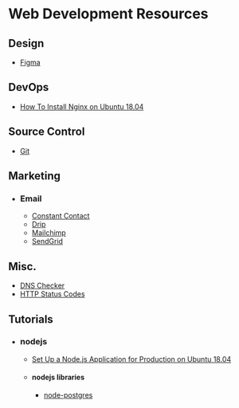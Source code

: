 # Web Development Resources

## Design
- [Figma](https://www.figma.com "Figma")

## DevOps
- [How To Install Nginx on Ubuntu 18.04](https://www.digitalocean.com/community/tutorials/how-to-install-nginx-on-ubuntu-18-04 "Digital ocean")

## Source Control
- [Git](https://git-scm.com/ "Git")

## Marketing
- ### Email
  - [Constant Contact](https://constantcontact.com "Constant Contact")
  - [Drip](https://drip.com "Drip")
  - [Mailchimp](https://mailchimp.com "Mailchimp")
  - [SendGrid](https://sendgrid.com "SendGrid")

## Misc.
- [DNS Checker](https://dnschecker.org/ "DNSChecker.org")
- [HTTP Status Codes](https://httpstatuses.com/ "HttpStatues.com")

## Tutorials
- ### nodejs
   - [Set Up a Node.js Application for Production on Ubuntu 18.04](https://www.digitalocean.com/community/tutorials/how-to-set-up-a-node-js-application-for-production-on-ubuntu-18-04)
   - #### nodejs libraries
      - [node-postgres](https://node-postgres.com/)